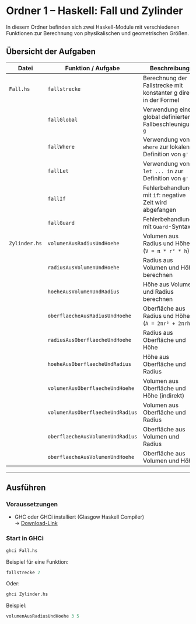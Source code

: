 # Ordner 1 – Haskell: Fall und Zylinder

In diesem Ordner befinden sich zwei Haskell-Module mit verschiedenen Funktionen zur Berechnung von physikalischen und geometrischen Größen.

## Übersicht der Aufgaben

| Datei        | Funktion / Aufgabe                           | Beschreibung                                                   |
|--------------|----------------------------------------------|----------------------------------------------------------------|
| `Fall.hs`    | `fallstrecke`                                | Berechnung der Fallstrecke mit konstanter g direkt in der Formel |
|              | `fallGlobal`                                 | Verwendung einer global definierten Fallbeschleunigung `g`      |
|              | `fallWhere`                                  | Verwendung von `where` zur lokalen Definition von `g'`          |
|              | `fallLet`                                    | Verwendung von `let ... in` zur Definition von `g'`             |
|              | `fallIf`                                     | Fehlerbehandlung mit `if`: negative Zeit wird abgefangen        |
|              | `fallGuard`                                  | Fehlerbehandlung mit `Guard`-Syntax                             |
| `Zylinder.hs`| `volumenAusRadiusUndHoehe`                   | Volumen aus Radius und Höhe (`V = π * r² * h`)                 |
|              | `radiusAusVolumenUndHoehe`                   | Radius aus Volumen und Höhe berechnen                          |
|              | `hoeheAusVolumenUndRadius`                   | Höhe aus Volumen und Radius berechnen                          |
|              | `oberflaecheAusRadiusUndHoehe`               | Oberfläche aus Radius und Höhe (`A = 2πr² + 2πrh`)             |
|              | `radiusAusOberflaecheUndHoehe`               | Radius aus Oberfläche und Höhe                                 |
|              | `hoeheAusOberflaecheUndRadius`               | Höhe aus Oberfläche und Radius                                 |
|              | `volumenAusOberflaecheUndHoehe`              | Volumen aus Oberfläche und Höhe (indirekt)                     |
|              | `volumenAusOberflaecheUndRadius`             | Volumen aus Oberfläche und Radius                              |
|              | `oberflaecheAusVolumenUndRadius`             | Oberfläche aus Volumen und Radius                              |
|              | `oberflaecheAusVolumenUndHoehe`              | Oberfläche aus Volumen und Höhe                                |

---

## Ausführen

### Voraussetzungen

- GHC oder GHCi installiert (Glasgow Haskell Compiler)  
  → [Download-Link](https://www.haskell.org/ghcup/)

### Start in GHCi

```bash
ghci Fall.hs
```

Beispiel für eine Funktion:

```haskell
fallstrecke 2
```

Oder:

```bash
ghci Zylinder.hs
```

Beispiel:

```haskell
volumenAusRadiusUndHoehe 3 5
```